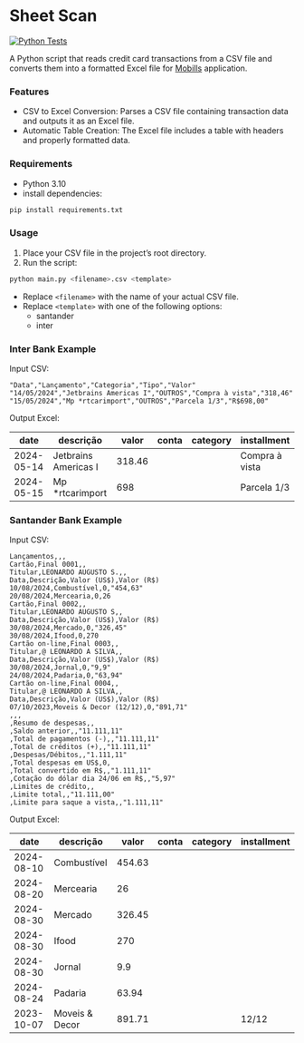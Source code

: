 # Sheet Scan
[![Python Tests](https://github.com/sleonardoaugusto/sheet_scan/actions/workflows/tests.yml/badge.svg)](https://github.com/sleonardoaugusto/sheet_scan/actions/workflows/tests.yml)

A Python script that reads credit card transactions from a CSV file and converts them into a formatted Excel file for [Mobills](https://web.mobills.com.br/) application.

### Features
- CSV to Excel Conversion: Parses a CSV file containing transaction data and outputs it as an Excel file.
- Automatic Table Creation: The Excel file includes a table with headers and properly formatted data.

### Requirements
- Python 3.10 
- install dependencies:

```bash
pip install requirements.txt
```

### Usage
1. Place your CSV file in the project’s root directory. 
2. Run the script:

```bash
python main.py <filename>.csv <template>
```
- Replace `<filename>` with the name of your actual CSV file.
- Replace `<template>` with one of the following options:
  - santander
  - inter


### Inter Bank Example
Input CSV:
```
"Data","Lançamento","Categoria","Tipo","Valor"
"14/05/2024","Jetbrains Americas I","OUTROS","Compra à vista","318,46"
"15/05/2024","Mp *rtcarimport","OUTROS","Parcela 1/3","R$698,00"
```

Output Excel:

| date       | descrição            | valor  | conta | category | installment    |
|------------|----------------------|--------|-------|----------|----------------|
| 2024-05-14 | Jetbrains Americas I | 318.46 |       |          | Compra à vista |
| 2024-05-15 | Mp *rtcarimport      | 698    |       |          | Parcela 1/3    |


### Santander Bank Example
Input CSV:
```
Lançamentos,,,
Cartão,Final 0001,,
Titular,LEONARDO AUGUSTO S.,,
Data,Descrição,Valor (US$),Valor (R$)
10/08/2024,Combustível,0,"454,63"
20/08/2024,Mercearia,0,26
Cartão,Final 0002,,
Titular,LEONARDO AUGUSTO S,,
Data,Descrição,Valor (US$),Valor (R$)
30/08/2024,Mercado,0,"326,45"
30/08/2024,Ifood,0,270
Cartão on-line,Final 0003,,
Titular,@ LEONARDO A SILVA,,
Data,Descrição,Valor (US$),Valor (R$)
30/08/2024,Jornal,0,"9,9"
24/08/2024,Padaria,0,"63,94"
Cartão on-line,Final 0004,,
Titular,@ LEONARDO A SILVA,,
Data,Descrição,Valor (US$),Valor (R$)
07/10/2023,Moveis & Decor (12/12),0,"891,71"
,,,
,Resumo de despesas,,
,Saldo anterior,,"11.111,11"
,Total de pagamentos (-),,"11.111,11"
,Total de créditos (+),,"11.111,11"
,Despesas/Débitos,,"1.111,11"
,Total despesas em US$,0,
,Total convertido em R$,,"1.111,11"
,Cotação do dólar dia 24/06 em R$,,"5,97"
,Limites de crédito,,
,Limite total,,"11.111,00"
,Limite para saque a vista,,"1.111,11"
```

Output Excel:

| date       | descrição                 | valor  | conta | category | installment |
|------------|---------------------------|--------|-------|----------|-------------|
| 2024-08-10 | Combustível               | 454.63 |       |          |             |
| 2024-08-20 | Mercearia                 | 26     |       |          |             |
| 2024-08-30 | Mercado                   | 326.45 |       |          |             |
| 2024-08-30 | Ifood                     | 270    |       |          |             |
| 2024-08-30 | Jornal                    | 9.9    |       |          |             |
| 2024-08-24 | Padaria                   | 63.94  |       |          |             |
| 2023-10-07 | Moveis & Decor            | 891.71 |       |          | 12/12       |

